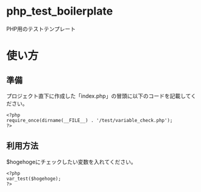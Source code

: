 # php_test_boilerplate
PHP用のテストテンプレート

# 使い方

## 準備
プロジェクト直下に作成した「index.php」の冒頭に以下のコードを記載してください。

```index.php
<?php
require_once(dirname(__FILE__) . '/test/variable_check.php');
?>
```

## 利用方法
$hogehogeにチェックしたい変数を入れてください。

```index.php
<?php
var_test($hogehoge);
?>
```